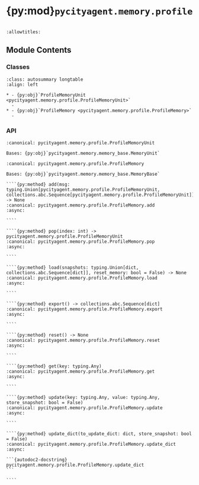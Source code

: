 # {py:mod}`pycityagent.memory.profile`

```{py:module} pycityagent.memory.profile
```

```{autodoc2-docstring} pycityagent.memory.profile
:allowtitles:
```

## Module Contents

### Classes

````{list-table}
:class: autosummary longtable
:align: left

* - {py:obj}`ProfileMemoryUnit <pycityagent.memory.profile.ProfileMemoryUnit>`
  -
* - {py:obj}`ProfileMemory <pycityagent.memory.profile.ProfileMemory>`
  -
````

### API

```{py:class} ProfileMemoryUnit(content: typing.Optional[dict] = None, activate_timestamp: bool = False)
:canonical: pycityagent.memory.profile.ProfileMemoryUnit

Bases: {py:obj}`pycityagent.memory.memory_base.MemoryUnit`

```

`````{py:class} ProfileMemory(msg: typing.Optional[typing.Union[pycityagent.memory.profile.ProfileMemoryUnit, collections.abc.Sequence[pycityagent.memory.profile.ProfileMemoryUnit], dict, collections.abc.Sequence[dict]]] = None, activate_timestamp: bool = False)
:canonical: pycityagent.memory.profile.ProfileMemory

Bases: {py:obj}`pycityagent.memory.memory_base.MemoryBase`

````{py:method} add(msg: typing.Union[pycityagent.memory.profile.ProfileMemoryUnit, collections.abc.Sequence[pycityagent.memory.profile.ProfileMemoryUnit]]) -> None
:canonical: pycityagent.memory.profile.ProfileMemory.add
:async:

````

````{py:method} pop(index: int) -> pycityagent.memory.profile.ProfileMemoryUnit
:canonical: pycityagent.memory.profile.ProfileMemory.pop
:async:

````

````{py:method} load(snapshots: typing.Union[dict, collections.abc.Sequence[dict]], reset_memory: bool = False) -> None
:canonical: pycityagent.memory.profile.ProfileMemory.load
:async:

````

````{py:method} export() -> collections.abc.Sequence[dict]
:canonical: pycityagent.memory.profile.ProfileMemory.export
:async:

````

````{py:method} reset() -> None
:canonical: pycityagent.memory.profile.ProfileMemory.reset
:async:

````

````{py:method} get(key: typing.Any)
:canonical: pycityagent.memory.profile.ProfileMemory.get
:async:

````

````{py:method} update(key: typing.Any, value: typing.Any, store_snapshot: bool = False)
:canonical: pycityagent.memory.profile.ProfileMemory.update
:async:

````

````{py:method} update_dict(to_update_dict: dict, store_snapshot: bool = False)
:canonical: pycityagent.memory.profile.ProfileMemory.update_dict
:async:

```{autodoc2-docstring} pycityagent.memory.profile.ProfileMemory.update_dict
```

````

`````

